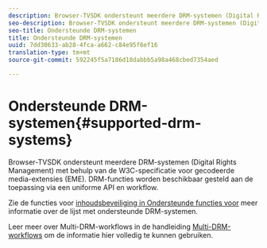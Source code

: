 ```yaml
---
description: Browser-TVSDK ondersteunt meerdere DRM-systemen (Digital Rights Management) met behulp van de W3C-specificatie voor gecodeerde media-extensies (EME). DRM-functies worden beschikbaar gesteld aan de toepassing via een uniforme API en workflow.
seo-description: Browser-TVSDK ondersteunt meerdere DRM-systemen (Digital Rights Management) met behulp van de W3C-specificatie voor gecodeerde media-extensies (EME). DRM-functies worden beschikbaar gesteld aan de toepassing via een uniforme API en workflow.
seo-title: Ondersteunde DRM-systemen
title: Ondersteunde DRM-systemen
uuid: 7dd30633-ab28-4fca-a662-c84e95f6ef16
translation-type: tm+mt
source-git-commit: 592245f5a7186d18dabbb5a98a468cbed7354aed

---
```



# Ondersteunde DRM-systemen{#supported-drm-systems}

Browser-TVSDK ondersteunt meerdere DRM-systemen (Digital Rights Management) met behulp van de W3C-specificatie voor gecodeerde media-extensies (EME). DRM-functies worden beschikbaar gesteld aan de toepassing via een uniforme API en workflow.

Zie de functies voor [inhoudsbeveiliging in Ondersteunde functies voor](../../../release-notes/tvsdk-24-browser.md#table-hls-content-protection-features) meer informatie over de lijst met ondersteunde DRM-systemen.

Leer meer over Multi-DRM-workflows in de handleiding [Multi-DRM-workflows](https://helpx.adobe.com/content/dam/help/en/primetime/drm/drm_multi_drm_workflows.pdf) om de informatie hier volledig te kunnen gebruiken.
